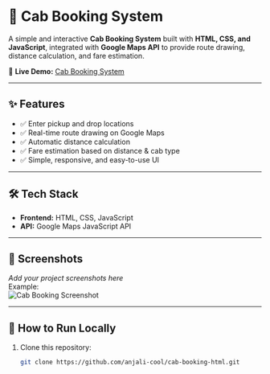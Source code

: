 # 🚖 Cab Booking System

A simple and interactive **Cab Booking System** built with **HTML, CSS, and JavaScript**, integrated with **Google Maps API** to provide route drawing, distance calculation, and fare estimation.  

🔗 **Live Demo:** [Cab Booking System](https://anjali-cool.github.io/cab-booking-html/)

---

## ✨ Features
- ✅ Enter pickup and drop locations  
- ✅ Real-time route drawing on Google Maps  
- ✅ Automatic distance calculation  
- ✅ Fare estimation based on distance & cab type  
- ✅ Simple, responsive, and easy-to-use UI  

---

## 🛠️ Tech Stack
- **Frontend:** HTML, CSS, JavaScript  
- **API:** Google Maps JavaScript API  

---

## 📸 Screenshots
_Add your project screenshots here_  
Example:  
![Cab Booking Screenshot](./screenshot.png)

---

## 🚀 How to Run Locally
1. Clone this repository:  
   ```bash
   git clone https://github.com/anjali-cool/cab-booking-html.git
